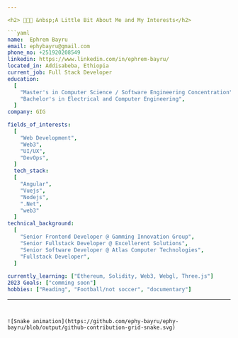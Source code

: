 ```yaml
---

<h2> 👨🏻‍💻 &nbsp;A Little Bit About Me and My Interests</h2>

```yaml
name:  Ephrem Bayru
email: ephybayru@gmail.com
phone_no: +251920208549
linkedin: https://www.linkedin.com/in/ephrem-bayru/
located_in: Addisabeba, Ethiopia
current_job: Full Stack Developer
education:
  [
    "Master's in Computer Science / Software Engineering Concentration",
    "Bachelor's in Electrical and Computer Engineering",
  ]
company: GIG

fields_of_interests:
  [
    "Web Development",
    "Web3",
    "UI/UX",
    "DevOps",
  ]
  tech_stack:
  [
    "Angular",
    "Vuejs",
    "Nodejs",
    ".Net",
    "web3"
  ]
technical_background:
  [
    "Senior Frontend Developer @ Gamming Innovation Group",
    "Senior Fullstack Developer @ Excellerent Solutions",
    "Senior Software Developer @ Atlas Computer Technologies",
    "Fullstack Developer",
  ]
  
currently_learning: ["Ethereum, Solidity, Web3, Webgl, Three.js"]
2023 Goals: ["comming soon"]
hobbies: ["Reading", "Football/not soccer", "documentary"]
```
  
---  
```


![Snake animation](https://github.com/ephy-bayru/ephy-bayru/blob/output/github-contribution-grid-snake.svg)
